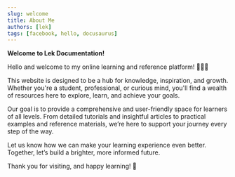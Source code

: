 ```yaml
---
slug: welcome
title: About Me
authors: [lek]
tags: [facebook, hello, docusaurus]
---
```


**Welcome to Lek Documentation!**

Hello and welcome to my online learning and reference platform! 🎉🎉🎉

This website is designed to be a hub for knowledge, inspiration, and growth. Whether you're a student, professional, or curious mind, you'll find a wealth of resources here to explore, learn, and achieve your goals.

Our goal is to provide a comprehensive and user-friendly space for learners of all levels. From detailed tutorials and insightful articles to practical examples and reference materials, we’re here to support your journey every step of the way.

Let us know how we can make your learning experience even better. Together, let’s build a brighter, more informed future.

Thank you for visiting, and happy learning! 🚀

